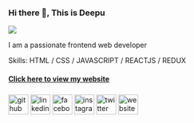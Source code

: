 ### Hi there 👋, This is Deepu

![](https://cdn.pixabay.com/photo/2018/06/08/00/48/developer-3461405_960_720.png)

I am a passionate frontend web developer

Skills: HTML / CSS / JAVASCRIPT / REACTJS / REDUX

#### [Click here to view my website](https://deepugnair.surge.sh)

###

####

[<img src='https://cdn.jsdelivr.net/npm/simple-icons@3.0.1/icons/github.svg' alt='github' height='40'>](https://github.com/https://github.com/deepu-g-nair) [<img src='https://cdn.jsdelivr.net/npm/simple-icons@3.0.1/icons/linkedin.svg' alt='linkedin' height='40'>](https://www.linkedin.com/in/https://www.linkedin.com/in/deepu-g-nair-4a80181b2//) [<img src='https://cdn.jsdelivr.net/npm/simple-icons@3.0.1/icons/facebook.svg' alt='facebook' height='40'>](https://www.facebook.com/https://www.facebook.com/deepu.rockzz.1675) [<img src='https://cdn.jsdelivr.net/npm/simple-icons@3.0.1/icons/instagram.svg' alt='instagram' height='40'>](https://www.instagram.com/https://www.instagram.com/deepu.g.nair//) [<img src='https://cdn.jsdelivr.net/npm/simple-icons@3.0.1/icons/twitter.svg' alt='twitter' height='40'>](https://twitter.com/https://twitter.com/DeepuGNair1) [<img src='https://cdn.jsdelivr.net/npm/simple-icons@3.0.1/icons/icloud.svg' alt='website' height='40'>](https://deepugnair.surge.sh/)
